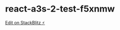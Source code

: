 # react-a3s-2-test-f5xnmw

[Edit on StackBlitz ⚡️](https://stackblitz.com/edit/react-a3s-2-test-f5xnmw)